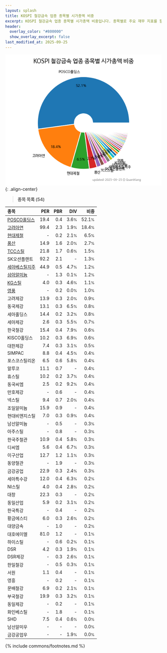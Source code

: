 ```yaml
---
layout: splash
title: KOSPI 철강금속 업종 종목별 시가총액 비중
excerpt: KOSPI 철강금속 업종 종목별 시가총액 비중입니다. 종목별로 주요 재무 지표를 함께 표시합니다.
header:
  overlay_color: "#800000"
  show_overlay_excerpt: false
last_modified_at: 2025-09-25
---
```



![KOSPI 철강금속 업종 종목별 시가총액 비중](/stats/sector/images/kospi_업종_철강금속_종목.png){: .align-center}


> **종목 목록 (54)**<a id="list"></a>

| **종목** | **PER** | **PBR** | **DIV** | **비중** |
| :------- | ------: | ------: | ------: | -------: |
| [POSCO홀딩스](/005490/) | 19.4 | 0.4 | 3.6<small>%</small> | 52.1<small>%</small> |
| [고려아연](/010130/) | 99.4 | 2.3 | 1.9<small>%</small> | 18.4<small>%</small> |
| [현대제철](/004020/) | - | 0.2 | 2.1<small>%</small> | 6.5<small>%</small> |
| [풍산](/103140/) | 14.9 | 1.6 | 2.0<small>%</small> | 2.7<small>%</small> |
| [TCC스틸](/002710/) | 21.8 | 1.7 | 0.6<small>%</small> | 1.5<small>%</small> |
| SK오션플랜트 | 92.2 | 2.1 | - | 1.3<small>%</small> |
| [세아베스틸지주](/001430/) | 44.9 | 0.5 | 4.7<small>%</small> | 1.2<small>%</small> |
| [삼아알미늄](/006110/) | - | 1.3 | 0.1<small>%</small> | 1.2<small>%</small> |
| [KG스틸](/016380/) | 4.0 | 0.3 | 4.6<small>%</small> | 1.1<small>%</small> |
| [영풍](/000670/) | - | 0.2 | 0.0<small>%</small> | 1.0<small>%</small> |
| 고려제강 | 13.9 | 0.3 | 2.0<small>%</small> | 0.9<small>%</small> |
| 동국제강 | 13.1 | 0.3 | 6.5<small>%</small> | 0.8<small>%</small> |
| 세아홀딩스 | 14.4 | 0.2 | 3.2<small>%</small> | 0.8<small>%</small> |
| 세아제강 | 2.6 | 0.3 | 5.5<small>%</small> | 0.7<small>%</small> |
| 한국철강 | 15.4 | 0.4 | 7.9<small>%</small> | 0.6<small>%</small> |
| KISCO홀딩스 | 10.2 | 0.3 | 6.9<small>%</small> | 0.6<small>%</small> |
| 대한제강 | 7.4 | 0.3 | 3.1<small>%</small> | 0.5<small>%</small> |
| SIMPAC | 8.8 | 0.4 | 4.5<small>%</small> | 0.4<small>%</small> |
| 포스코스틸리온 | 6.5 | 0.6 | 5.8<small>%</small> | 0.4<small>%</small> |
| 알루코 | 11.1 | 0.7 | - | 0.4<small>%</small> |
| 휴스틸 | 10.2 | 0.2 | 3.7<small>%</small> | 0.4<small>%</small> |
| 동국씨엠 | 2.5 | 0.2 | 9.2<small>%</small> | 0.4<small>%</small> |
| 만호제강 | - | 0.6 | - | 0.4<small>%</small> |
| 넥스틸 | 9.4 | 0.7 | 2.0<small>%</small> | 0.4<small>%</small> |
| 조일알미늄 | 15.9 | 0.9 | - | 0.4<small>%</small> |
| 현대비앤지스틸 | 7.0 | 0.3 | 0.9<small>%</small> | 0.4<small>%</small> |
| 남선알미늄 | - | 0.5 | - | 0.3<small>%</small> |
| 아주스틸 | - | 0.8 | - | 0.3<small>%</small> |
| 한국주철관 | 10.9 | 0.4 | 5.8<small>%</small> | 0.3<small>%</small> |
| 디씨엠 | 5.6 | 0.4 | 6.7<small>%</small> | 0.3<small>%</small> |
| 이구산업 | 12.7 | 1.2 | 1.1<small>%</small> | 0.3<small>%</small> |
| 동양철관 | - | 1.9 | - | 0.3<small>%</small> |
| 금강공업 | 22.9 | 0.3 | 2.4<small>%</small> | 0.3<small>%</small> |
| 세아특수강 | 12.0 | 0.4 | 6.3<small>%</small> | 0.2<small>%</small> |
| NI스틸 | 4.0 | 0.4 | 2.8<small>%</small> | 0.2<small>%</small> |
| 대창 | 22.3 | 0.3 | - | 0.2<small>%</small> |
| 동일산업 | 5.9 | 0.2 | 3.1<small>%</small> | 0.2<small>%</small> |
| 한국특강 | - | 0.4 | - | 0.2<small>%</small> |
| 황금에스티 | 6.0 | 0.3 | 2.6<small>%</small> | 0.2<small>%</small> |
| 대양금속 | - | 1.0 | - | 0.2<small>%</small> |
| 대호에이엘 | 81.0 | 1.2 | - | 0.1<small>%</small> |
| 하이스틸 | - | 0.6 | 0.2<small>%</small> | 0.1<small>%</small> |
| DSR | 4.2 | 0.3 | 1.9<small>%</small> | 0.1<small>%</small> |
| DSR제강 | - | 0.3 | 2.6<small>%</small> | 0.1<small>%</small> |
| 한일철강 | - | 0.5 | 0.3<small>%</small> | 0.1<small>%</small> |
| 서원 | 1.1 | 0.4 | - | 0.1<small>%</small> |
| 영흥 | - | 0.2 | - | 0.1<small>%</small> |
| 문배철강 | 6.9 | 0.2 | 2.1<small>%</small> | 0.1<small>%</small> |
| 부국철강 | 19.9 | 0.3 | 3.2<small>%</small> | 0.1<small>%</small> |
| 동일제강 | - | 0.2 | - | 0.1<small>%</small> |
| 화인베스틸 | - | 1.8 | - | 0.1<small>%</small> |
| SHD | 7.5 | 0.4 | 0.6<small>%</small> | 0.0<small>%</small> |
| 남선알미우 | - | - | - | 0.0<small>%</small> |
| 금강공업우 | - | - | 1.9<small>%</small> | 0.0<small>%</small> |

{% include commons/footnotes.md %}